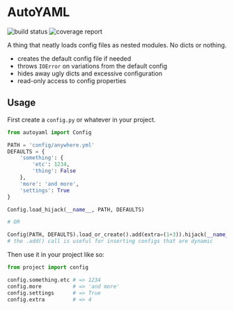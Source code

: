 AutoYAML
============================

![build status](https://git.mk2es.com.au/gwillz/autoyaml/badges/master/build.svg)
![coverage report](https://git.mk2es.com.au/gwillz/autoyaml/badges/master/coverage.svg)

A thing that neatly loads config files as nested modules. No dicts or nothing.

- creates the default config file if needed
- throws `IOError` on variations from the default config
- hides away ugly dicts and excessive configuration
- read-only access to config properties

## Usage

First create a `config.py` or whatever in your project.

```py
from autoyaml import Config

PATH = 'config/anywhere.yml'
DEFAULTS = {
    'something': {
        'etc': 1234,
        'thing': False
    },
    'more': 'and more',
    'settings': True
}

Config.load_hijack(__name__, PATH, DEFAULTS)

# OR

Config(PATH, DEFAULTS).load_or_create().add(extra=(1+3)).hijack(__name__)
# the .add() call is useful for inserting configs that are dynamic
```


Then use it in your project like so:

```py
from project import config

config.something.etc # => 1234
config.more          # => 'and more'
config.settings      # => True
config.extra         # => 4
```
